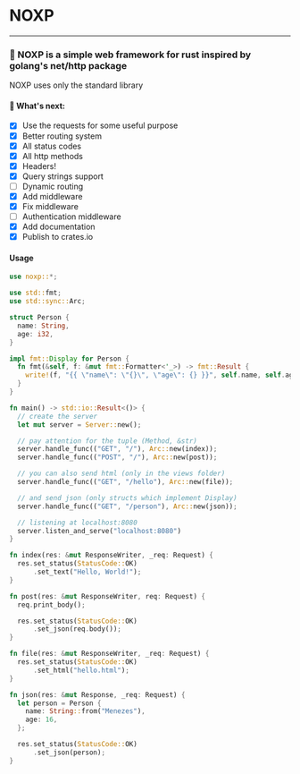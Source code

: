 # NOXP
***
### 🦀 NOXP is a simple web framework for rust inspired by golang's net/http package
NOXP uses only the standard library

#### 🚧 What's next:
- [x] Use the requests for some useful purpose
- [x] Better routing system
- [x] All status codes
- [x] All http methods
- [x] Headers!
- [x] Query strings support
- [ ] Dynamic routing
- [x] Add middleware
- [x] Fix middleware
- [ ] Authentication middleware
- [x] Add documentation
- [x] Publish to crates.io

#### Usage
```rust
use noxp::*;

use std::fmt;
use std::sync::Arc;

struct Person {
  name: String,
  age: i32,
}

impl fmt::Display for Person {
  fn fmt(&self, f: &mut fmt::Formatter<'_>) -> fmt::Result {
    write!(f, "{{ \"name\": \"{}\", \"age\": {} }}", self.name, self.age)
  }
}

fn main() -> std::io::Result<()> {
  // create the server
  let mut server = Server::new();

  // pay attention for the tuple (Method, &str)
  server.handle_func(("GET", "/"), Arc::new(index));
  server.handle_func(("POST", "/"), Arc::new(post));

  // you can also send html (only in the views folder)
  server.handle_func(("GET", "/hello"), Arc::new(file));

  // and send json (only structs which implement Display)
  server.handle_func(("GET", "/person"), Arc::new(json));

  // listening at localhost:8080
  server.listen_and_serve("localhost:8080")
}

fn index(res: &mut ResponseWriter, _req: Request) {
  res.set_status(StatusCode::OK)
      .set_text("Hello, World!");
}

fn post(res: &mut ResponseWriter, req: Request) {
  req.print_body();

  res.set_status(StatusCode::OK)
      .set_json(req.body());
}

fn file(res: &mut ResponseWriter, _req: Request) {
  res.set_status(StatusCode::OK)
      .set_html("hello.html");
}

fn json(res: &mut Response, _req: Request) {
  let person = Person {
    name: String::from("Menezes"),
    age: 16,
  };

  res.set_status(StatusCode::OK)
      .set_json(person);
}
```
